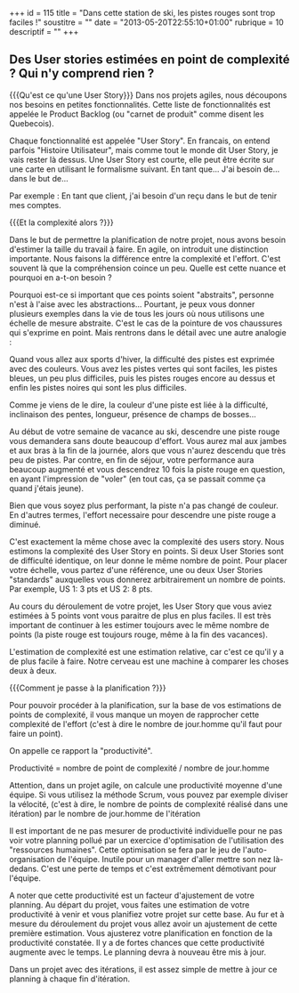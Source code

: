 +++
id = 115
title = "Dans cette station de ski, les pistes rouges sont trop faciles !"
soustitre = ""
date = "2013-05-20T22:55:10+01:00"
rubrique = 10
descriptif = ""
+++

<h2>Des User stories estimées en point de complexité ? Qui n'y comprend rien ?</h2>
{{{Qu'est ce qu'une User Story}}}
Dans nos projets agiles, nous découpons nos besoins en petites fonctionnalités. Cette liste de fonctionnalités est appelée le Product Backlog (ou "carnet de produit" comme disent les Quebecois).

Chaque fonctionnalité est appelée "User Story". En francais, on entend parfois "Histoire Utilisateur", mais comme tout le monde dit User Story, je vais rester là dessus. Une User Story est courte, elle peut être écrite sur une carte en utilisant le formalisme suivant. 
En tant que... J'ai besoin de... dans le but de... 

Par exemple : 
En tant que client, j'ai besoin d'un reçu dans le but de tenir mes comptes.

{{{Et la complexité alors ?}}}

Dans le but de permettre la planification de notre projet, nous avons besoin d'estimer la taille du travail à faire. En agile, on introduit une distinction importante. Nous faisons la différence entre la complexité et l'effort. C'est souvent là que la compréhension coince un peu. Quelle est cette nuance et pourquoi en a-t-on besoin ?

Pourquoi est-ce si important que ces points soient "abstraits", personne n'est à l'aise avec les abstractions... Pourtant, je peux vous donner plusieurs exemples dans la vie de tous les jours où nous utilisons une échelle de mesure abstraite. C'est le cas de la pointure de vos chaussures qui s'exprime en point. Mais rentrons dans le détail avec une autre analogie :

Quand vous allez aux sports d'hiver, la difficulté des pistes est exprimée avec des couleurs. Vous avez les pistes vertes qui sont faciles, les pistes bleues, un peu plus difficiles, puis les pistes rouges encore au dessus et enfin les pistes noires qui sont les plus difficiles. 

Comme je viens de le dire, la couleur d'une piste est liée à la difficulté, inclinaison des pentes, longueur, présence de champs de bosses... 

Au début de votre semaine de vacance au ski, descendre une piste rouge vous demandera sans doute beaucoup d'effort. Vous aurez mal aux jambes et aux bras à la fin de la journée, alors que vous n'aurez descendu que très peu de pistes. Par contre, en fin de séjour, votre performance aura beaucoup augmenté et vous descendrez 10 fois la piste rouge en question, en ayant l'impression de "voler" (en tout cas, ça se passait comme ça quand j'étais jeune).

Bien que vous soyez plus performant, la piste n'a pas changé de couleur. En d'autres termes, l'effort necessaire pour descendre une piste rouge a diminué. 

C'est exactement la même chose avec la complexité des users story. Nous estimons la complexité des User Story en points. Si deux User Stories sont de difficulté identique, on leur donne le même nombre de point. Pour placer votre échelle, vous partez d'une référence, une ou deux User Stories "standards" auxquelles vous donnerez arbitrairement un nombre de points. Par exemple, US 1: 3 pts et US 2: 8 pts.

Au cours du déroulement de votre projet, les User Story que vous aviez estimées à 5 points vont vous paraitre de plus en plus faciles. Il est très important de continuer à les estimer toujours avec le même nombre de points (la piste rouge est toujours rouge, même à la fin des vacances). 

L'estimation de complexité est une estimation relative, car c'est ce qu'il y a de plus facile à faire. Notre cerveau est une machine à comparer les choses deux à deux.

{{{Comment je passe à la planification ?}}}

Pour pouvoir procéder à la planification, sur la base de vos estimations de points de complexité, il vous manque un moyen de rapprocher cette complexité de l'effort (c'est à dire le nombre de jour.homme qu'il faut pour faire un point).

On appelle ce rapport la "productivité". 

Productivité = nombre de point de complexité / nombre de jour.homme

Attention, dans un projet agile, on calcule une productivité moyenne d'une équipe. Si vous utilisez la méthode Scrum, vous pouvez par exemple diviser la vélocité, (c'est à dire, le nombre de points de complexité réalisé dans une itération) par le nombre de jour.homme de l'itération

Il est important de ne pas mesurer de productivité individuelle pour ne pas voir votre planning pollué par un exercice d'optimisation de l'utilisation des "ressources humaines". Cette optimisation se fera par le jeu de l'auto-organisation de l'équipe. Inutile pour un manager d'aller mettre son nez là-dedans. C'est une perte de temps et c'est extrêmement démotivant pour l'équipe.

A noter que cette productivité est un facteur d'ajustement de votre planning. 
Au départ du projet, vous faites une estimation de votre productivité à venir et vous planifiez votre projet sur cette base. Au fur et à mesure du déroulement du projet vous allez avoir un ajustement de cette première estimation. Vous ajusterez votre planification en fonction de la productivité constatée. Il y a de fortes chances que cette productivité augmente avec le temps. Le planning devra à nouveau être mis à jour.

Dans un projet avec des itérations, il est assez simple de mettre à jour ce planning à chaque fin d'itération.